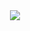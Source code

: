 <div id="header" align="center">
  <img src="https://www.behance.net/gallery/169558389/PIXEL-ART-PORTFOLIO/modules/959544489">
</div>
